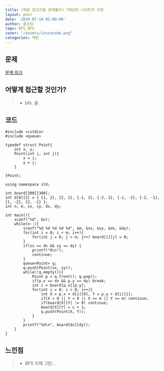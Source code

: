 ```yaml
---
title: (백준 알고리즘 문제풀이) 7562번 나이트의 이동
layout: post
date: '2019-07-14 02:00:00'
author: 줌코딩
tags: DFS_BFS
cover: "/assets/instacode.png"
categories: 백준
---
```


## 문제

[문제 링크](https://www.acmicpc.net/problem/7562)

## 어떻게 접근할 것인가?

>* bfs. 끝.

## 코드

    #include <cstdio>
    #include <queue>

    typedef struct Point{
        int x, y;
        Point(int i, int j){
            x = i;
            y = j;
        }

    }Point;

    using namespace std;

    int board[300][300];
    int d[8][2] = { {1, 2}, {2, 1}, {-1, 2}, {-2, 1}, {-1, -2}, {-2, -1}, {1, -2}, {2, -1} };
    int n, m, sx, sy, dx, dy;

    int main(){
        scanf("%d", &n);
        while(n--){
            scanf("%d %d %d %d %d", &m, &sx, &sy, &dx, &dy);
            for(int i = 0; i < m; i++){
                for(int j = 0; j < m; j++) board[i][j] = 0;
            }
            if(sx == dx && sy == dy) {
                printf("0\n");
                continue;
            }
            queue<Point> q;
            q.push(Point(sx, sy));
            while(!q.empty()){
                Point p = q.front(); q.pop();
                if(p.x == dx && p.y == dy) break;
                int c = board[p.x][p.y];
                for(int i = 0; i < 8; i++){
                    int X = p.x + d[i][0], Y = p.y + d[i][1];
                    if(X < 0 || Y < 0 || X >= m || Y >= m) continue;
                    if(board[X][Y] != 0) continue;
                    board[X][Y] = c + 1;
                    q.push(Point(X, Y));
                }
            }
            printf("%d\n", board[dx][dy]);
        }
    }


## 느낀점

>* BFS 이제 그만...

